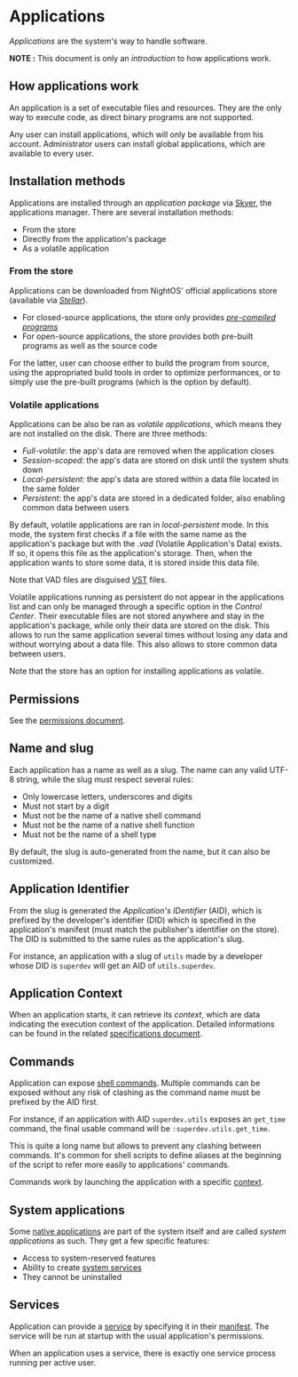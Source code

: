 # Applications

_Applications_ are the system's way to handle software.

**NOTE :** This document is only an *introduction* to how applications work.

## How applications work

An application is a set of executable files and resources. They are the only way to execute code, as direct binary programs are not supported.

Any user can install applications, which will only be available from his account.
Administrator users can install global applications, which are available to every user.

## Installation methods

Applications are installed through an _application package_ via [Skyer](../applications/Skyer.md), the applications manager. There are several installation methods:

* From the store
* Directly from the application's package
* As a volatile application

### From the store

Applications can be downloaded from NightOS' official applications store (available via [*Stellar*](../applications/Stellar.md)).

- For closed-source applications, the store only provides [_pre-compiled programs_](../technical/pre-compiling.md)
- For open-source applications, the store provides both pre-built programs as well as the source code

For the latter, user can choose either to build the program from source, using the appropriated build tools in order to optimize performances, or to simply use the pre-built programs (which is the option by default).

### Volatile applications

Applications can be also be ran as _volatile applications_, which means they are not installed on the disk. There are three methods:

* *Full-volatile*: the app's data are removed when the application closes
* *Session-scoped*: the app's data are stored on disk until the system shuts down
* *Local-persistent*: the app's data are stored within a data file located in the same folder
* *Persistent*: the app's data are stored in a dedicated folder, also enabling common data between users

By default, volatile applications are ran in *local-persistent* mode. In this mode, the system first checks if a file with the same name as the application's package but with the *.vad* (Volatile Application's Data) exists. If so, it opens this file as the application's storage. Then, when the application wants to store some data, it is stored inside this data file.

Note that VAD files are disguised [VST](../technical/file-formats.md#virtual-storages) files.

Volatile applications running as persistent do not appear in the applications list and can only be managed through a specific option in the *Control Center*. Their executable files are not stored anywhere and stay in the application's package, while only their data are stored on the disk. This allows to run the same application several times without losing any data and without worrying about a data file. This also allows to store common data between users.

Note that the store has an option for installing applications as volatile.

## Permissions

See the [permissions document](../features/permissions.md).

## Name and slug

Each application has a name as well as a slug. The name can any valid UTF-8 string, while the slug must respect several rules:

* Only lowercase letters, underscores and digits
* Must not start by a digit
* Must not be the name of a native shell command
* Must not be the name of a native shell function
* Must not be the name of a shell type

By default, the slug is auto-generated from the name, but it can also be customized.

## Application Identifier

From the slug is generated the _Application's IDentifier_ (AID), which is prefixed by the developer's identifier (DID) which is specified in the application's manifest (must match the publisher's identifier on the store). The DID is submitted to the same rules as the application's slug.

For instance, an application with a slug of `utils` made by a developer whose DID is `superdev` will get an AID of `utils.superdev`.

## Application Context

When an application starts, it can retrieve its _context_, which are data indicating the execution context of the application.
Detailed informations can be found in the related [specifications document](../specs/applications/context.md).

## Commands

Application can expose [shell commands](../technical/shell.md). Multiple commands can be exposed without any risk of clashing as the command name must be prefixed by the AID first.

For instance, if an application with AID `superdev.utils` exposes an `get_time` command, the final usable command will be `:superdev.utils.get_time`.

This is quite a long name but allows to prevent any clashing between commands. It's common for shell scripts to define aliases at the beginning of the script to refer more easily to applications' commands.

Commands work by launching the application with a specific [context](#application-context).

## System applications

Some [native applications](../applications/) are part of the system itself and are called _system applications_ as such. They get a few specific features:

* Access to system-reserved features
* Ability to create [system services](#services)
* They cannot be uninstalled

## Services

Application can provide a [service](../technical/services.md) by specifying it in their [manifest](../specs/applications/manifest.md).
The service will be run at startup with the usual application's permissions.

When an application uses a service, there is exactly one service process running per active user. 